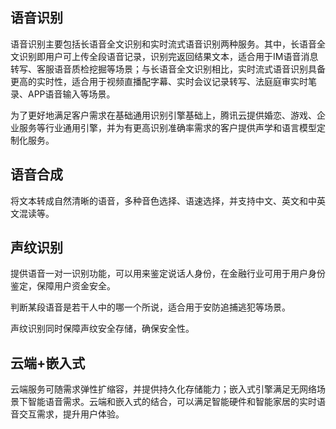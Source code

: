 ## 语音识别

语音识别主要包括长语音全文识别和实时流式语音识别两种服务。其中，长语音全文识别即用户可上传全段语音记录，识别完返回结果文本，适合用于IM语音消息转写、客服语音质检挖掘等场景；与长语音全文识别相比，实时流式语音识别具备更高的实时性，适合用于视频直播配字幕、实时会议记录转写、法庭庭审实时笔录、APP语音输入等场景。

为了更好地满足客户需求在基础通用识别引擎基础上，腾讯云提供婚恋、游戏、企业服务等行业通用引擎，并为有更高识别准确率需求的客户提供声学和语言模型定制化服务。

## 语音合成

将文本转成自然清晰的语音，多种音色选择、语速选择，并支持中文、英文和中英文混读等。

## 声纹识别

提供语音一对一识别功能，可以用来鉴定说话人身份，在金融行业可用于用户身份鉴定，保障用户资金安全。

判断某段语音是若干人中的哪一个所说，适合用于安防追捕逃犯等场景。

声纹识别同时保障声纹安全存储，确保安全性。

## 云端+嵌入式

云端服务可随需求弹性扩缩容，并提供持久化存储能力；嵌入式引擎满足无网络场景下智能语音需求。云端和嵌入式的结合，可以满足智能硬件和智能家居的实时语音交互需求，提升用户体验。



